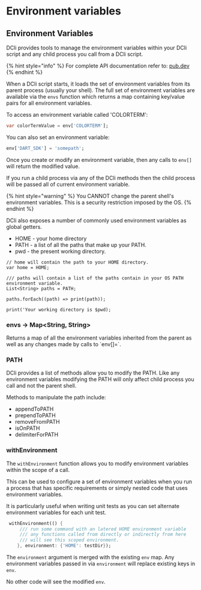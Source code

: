 # Environment variables

## Environment Variables

DCli provides tools to manage the environment variables within your DCli script and any child process you call from a DCli script.

{% hint style="info" %}
For complete API documentation refer to: [pub.dev](https://pub.dev/documentation/dcli/latest/dcli/dcli-library.html)
{% endhint %}

When a DCli script starts, it loads the set of environment variables from its parent process (usually your shell). The full set of environment variables are available via the `envs` function which returns a map containing key/value pairs for all environment variables.

To access an environment variable called 'COLORTERM':

```dart
var colorTermValue = env['COLORTERM'];
```

You can also set an environment variable:

```dart
env['DART_SDK'] = 'somepath';
```

Once you create or modify an environment variable, then any calls to `env[]` will return the modified value.

If you run a child process via any of the DCli methods then the child process will be passed all of current environment variable.

{% hint style="warning" %}
You CANNOT change the parent shell's environment variables. This is a security restriction imposed by the OS.
{% endhint %}

DCli also exposes a number of commonly used environment variables as global getters.

* HOME - your home directory
* PATH - a list of all the paths that make up your PATH.
* pwd - the present working directory.

```
// home will contain the path to your HOME directory.
var home = HOME;

/// paths will contain a list of the paths contain in your OS PATH environment variable.
List<String> paths = PATH;

paths.forEach((path) => print(path));

print('Your working directory is $pwd);
```

### envs -> Map\<String, String>

Returns a map of all the environment variables inherited from the parent as well as any changes made by calls to \`env\[]=\`.

### PATH

DCli provides a list of methods allow you to modify the PATH. Like any environment variables modifying the PATH will only affect child process you call and not the parent shell.

Methods to manipulate the path include:

* appendToPATH
* prependToPATH
* removeFromPATH
* isOnPATH
* delimiterForPATH

### withEnvironment

The `withEnvironment` function allows you to modify environment variables within the scope of a  call.

This can be used to configure a set of environment variables when you run a process that has specific requirements or simply nested code that uses environment variables.

It is particularly  useful when writing unit tests as you can set alternate environment variables for each unit test.

```dart
 withEnvironment(() {
     /// run some command with an latered HOME environment variable
     /// any functions called from directly or indirectly from here
     /// will see this scoped environment.
    }, environment: {'HOME': testDir});

```

The `environment` argument is merged with the existing `env` map. Any environment variables passed in via `environment` will replace existing keys in `env`.

No other code will see the modified `env`.
